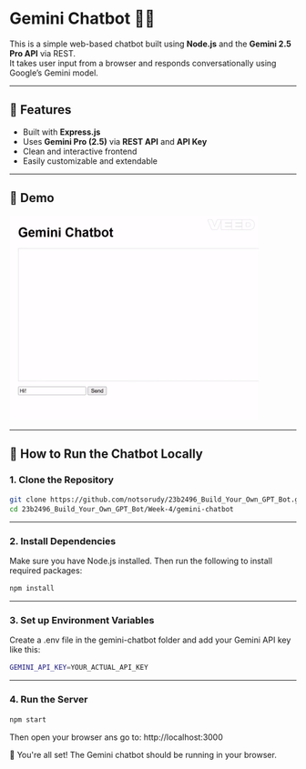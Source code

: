 ﻿# Gemini Chatbot 🤖✨

This is a simple web-based chatbot built using **Node.js** and the **Gemini 2.5 Pro API** via REST.  
It takes user input from a browser and responds conversationally using Google’s Gemini model.

---

## 🧠 Features
- Built with **Express.js**
- Uses **Gemini Pro (2.5)** via **REST API** and **API Key**
- Clean and interactive frontend
- Easily customizable and extendable

---

## 📸 Demo

![Demo of the Chatbot](demo-VEED.gif)

---

## 🚀 How to Run the Chatbot Locally

### 1. Clone the Repository

```bash
git clone https://github.com/notsorudy/23b2496_Build_Your_Own_GPT_Bot.git
cd 23b2496_Build_Your_Own_GPT_Bot/Week-4/gemini-chatbot
```

---

### 2. Install Dependencies

Make sure you have Node.js installed.
Then run the following to install required packages:

```bash
npm install
```

---

### 3. Set up Environment Variables

Create a .env file in the gemini-chatbot folder and add your Gemini API key like this:

```bash
GEMINI_API_KEY=YOUR_ACTUAL_API_KEY
```

---

### 4. Run the Server

```bash
npm start
```
Then open your browser ans go to: http://localhost:3000

🎉 You're all set! The Gemini chatbot should be running in your browser.

